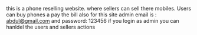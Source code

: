 this is a phone reselling website. where sellers can sell there mobiles. 
Users can buy phones a pay the bill also
for this site admin email is : abdul@gmail.com
and password: 123456
if you login as admin you can hanldel the users and sellers actions
